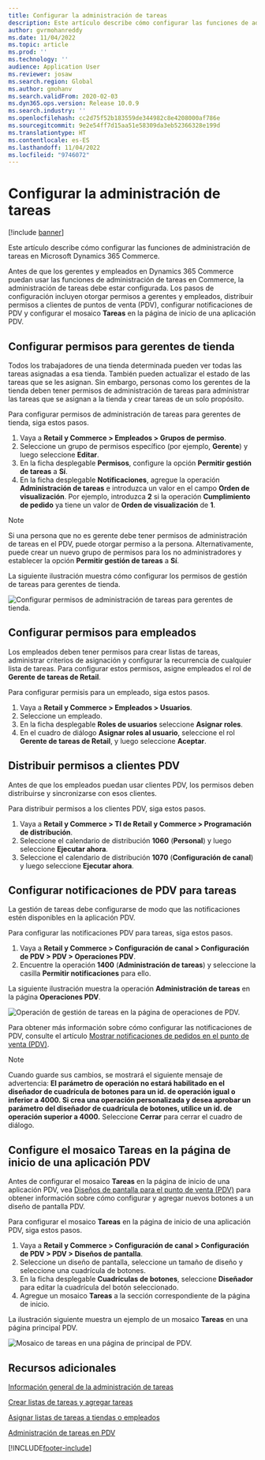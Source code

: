 ```yaml
---
title: Configurar la administración de tareas
description: Este artículo describe cómo configurar las funciones de administración de tareas en Microsoft Dynamics 365 Commerce.
author: gvrmohanreddy
ms.date: 11/04/2022
ms.topic: article
ms.prod: ''
ms.technology: ''
audience: Application User
ms.reviewer: josaw
ms.search.region: Global
ms.author: gmohanv
ms.search.validFrom: 2020-02-03
ms.dyn365.ops.version: Release 10.0.9
ms.search.industry: ''
ms.openlocfilehash: cc2d75f52b183559de344982c8e4208000af786e
ms.sourcegitcommit: 9e2e54ff7d15aa51e58309da3eb52366328e199d
ms.translationtype: HT
ms.contentlocale: es-ES
ms.lasthandoff: 11/04/2022
ms.locfileid: "9746072"
---
```

# <a name="configure-task-management"></a>Configurar la administración de tareas

[!include [banner](includes/banner.md)]

Este artículo describe cómo configurar las funciones de administración de tareas en Microsoft Dynamics 365 Commerce.

Antes de que los gerentes y empleados en Dynamics 365 Commerce puedan usar las funciones de administración de tareas en Commerce, la administración de tareas debe estar configurada. Los pasos de configuración incluyen otorgar permisos a gerentes y empleados, distribuir permisos a clientes de puntos de venta (PDV), configurar notificaciones de PDV y configurar el mosaico **Tareas** en la página de inicio de una aplicación PDV.

## <a name="configure-permissions-for-store-managers"></a>Configurar permisos para gerentes de tienda

Todos los trabajadores de una tienda determinada pueden ver todas las tareas asignadas a esa tienda. También pueden actualizar el estado de las tareas que se les asignan. Sin embargo, personas como los gerentes de la tienda deben tener permisos de administración de tareas para administrar las tareas que se asignan a la tienda y crear tareas de un solo propósito.

Para configurar permisos de administración de tareas para gerentes de tienda, siga estos pasos.

1. Vaya a **Retail y Commerce \> Empleados \> Grupos de permiso**.
1. Seleccione un grupo de permisos específico (por ejemplo, **Gerente**) y luego seleccione **Editar**.
1. En la ficha desplegable **Permisos**, configure la opción **Permitir gestión de tareas** a **Sí**.
1. En la ficha desplegable **Notificaciones**, agregue la operación **Administración de tareas** e introduzca un valor en el campo **Orden de visualización**. Por ejemplo, introduzca **2** si la operación **Cumplimiento de pedido** ya tiene un valor de **Orden de visualización** de **1**.
    
> [!NOTE]
> Si una persona que no es gerente debe tener permisos de administración de tareas en el PDV, puede otorgar permiso a la persona. Alternativamente, puede crear un nuevo grupo de permisos para los no administradores y establecer la opción **Permitir gestión de tareas** a **Sí**.

La siguiente ilustración muestra cómo configurar los permisos de gestión de tareas para gerentes de tienda.

![Configurar permisos de administración de tareas para gerentes de tienda.](media/HQ-POS-Tasks-Notifications-User-Permission.png)

## <a name="configure-permissions-for-employees"></a>Configurar permisos para empleados

Los empleados deben tener permisos para crear listas de tareas, administrar criterios de asignación y configurar la recurrencia de cualquier lista de tareas. Para configurar estos permisos, asigne empleados el rol de **Gerente de tareas de Retail**.

Para configurar permisis para un empleado, siga estos pasos.

1. Vaya a **Retail y Commerce \> Empleados \> Usuarios**.
1. Seleccione un empleado.
1. En la ficha desplegable **Roles de usuarios** seleccione **Asignar roles**.
1. En el cuadro de diálogo **Asignar roles al usuario**, seleccione el rol **Gerente de tareas de Retail**, y luego seleccione **Aceptar**.

## <a name="distribute-permissions-to-pos-clients"></a>Distribuir permisos a clientes PDV

Antes de que los empleados puedan usar clientes PDV, los permisos deben distribuirse y sincronizarse con esos clientes.

Para distribuir permisos a los clientes PDV, siga estos pasos.

1. Vaya a **Retail y Commerce \> TI de Retail y Commerce \> Programación de distribución**.
1. Seleccione el calendario de distribución **1060** (**Personal**) y luego seleccione **Ejecutar ahora**.
1. Seleccione el calendario de distribución **1070** (**Configuración de canal**) y luego seleccione **Ejecutar ahora**.

## <a name="configure-pos-notifications-for-tasks"></a>Configurar notificaciones de PDV para tareas

La gestión de tareas debe configurarse de modo que las notificaciones estén disponibles en la aplicación PDV.

Para configurar las notificaciones PDV para tareas, siga estos pasos.

1. Vaya a **Retail y Commerce \> Configuración de canal \> Configuración de PDV \> PDV \> Operaciones PDV**.
1. Encuentre la operación **1400** (**Administración de tareas**) y seleccione la casilla **Permitir notificaciones** para ello.

La siguiente ilustración muestra la operación **Administración de tareas** en la página **Operaciones PDV**.

![Operación de gestión de tareas en la página de operaciones de PDV.](media/HQ-POS-Tasks-Notifications.png)

Para obtener más información sobre cómo configurar las notificaciones de PDV, consulte el artículo [Mostrar notificaciones de pedidos en el punto de venta (PDV)](notifications-pos.md).

> [!NOTE]
> Cuando guarde sus cambios, se mostrará el siguiente mensaje de advertencia: **El parámetro de operación no estará habilitado en el diseñador de cuadrícula de botones para un id. de operación igual o inferior a 4000. Si crea una operación personalizada y desea aprobar un parámetro del diseñador de cuadrícula de botones, utilice un id. de operación superior a 4000.** Seleccione **Cerrar** para cerrar el cuadro de diálogo.


## <a name="configure-the-tasks-tile-on-a-pos-application-home-page"></a>Configure el mosaico Tareas en la página de inicio de una aplicación PDV

Antes de configurar el mosaico **Tareas** en la página de inicio de una aplicación PDV, vea [Diseños de pantalla para el punto de venta (PDV)](pos-screen-layouts.md) para obtener información sobre cómo configurar y agregar nuevos botones a un diseño de pantalla PDV.

Para configurar el mosaico **Tareas** en la página de inicio de una aplicación PDV, siga estos pasos.

1. Vaya a **Retail y Commerce \> Configuración de canal \> Configuración de PDV \> PDV \> Diseños de pantalla**.
1. Seleccione un diseño de pantalla, seleccione un tamaño de diseño y seleccione una cuadrícula de botones.
1. En la ficha desplegable **Cuadrículas de botones**, seleccione **Diseñador** para editar la cuadrícula del botón seleccionado.
1. Agregue un mosaico **Tareas** a la sección correspondiente de la página de inicio.

La ilustración siguiente muestra un ejemplo de un mosaico **Tareas** en una página principal PDV.

![Mosaico de tareas en una página de principal de PDV.](media/POS-home-screen-tasks-button-image.png)

## <a name="additional-resources"></a>Recursos adicionales

[Información general de la administración de tareas](task-mgmt-overview.md)

[Crear listas de tareas y agregar tareas](task-mgmt-create-lists.md)

[Asignar listas de tareas a tiendas o empleados](task-mgmt-assign-lists.md)

[Administración de tareas en PDV](task-mgmt-POS.md)


[!INCLUDE[footer-include](../includes/footer-banner.md)]
